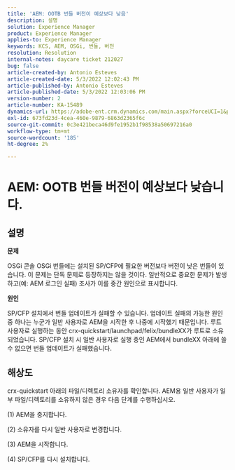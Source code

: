 ```yaml
---
title: 'AEM: OOTB 번들 버전이 예상보다 낮음'
description: 설명
solution: Experience Manager
product: Experience Manager
applies-to: Experience Manager
keywords: KCS, AEM, OSGi, 번들, 버전
resolution: Resolution
internal-notes: daycare ticket 212027
bug: false
article-created-by: Antonio Esteves
article-created-date: 5/3/2022 12:02:43 PM
article-published-by: Antonio Esteves
article-published-date: 5/3/2022 12:03:06 PM
version-number: 2
article-number: KA-15489
dynamics-url: https://adobe-ent.crm.dynamics.com/main.aspx?forceUCI=1&pagetype=entityrecord&etn=knowledgearticle&id=f65f45ef-d8ca-ec11-a7b5-6045bd00db33
exl-id: 673fd23d-4cea-460e-9879-6863d2365f6c
source-git-commit: 0c3e421beca46d9fe1952b1f98538a50697216a0
workflow-type: tm+mt
source-wordcount: '185'
ht-degree: 2%

---
```


# AEM: OOTB 번들 버전이 예상보다 낮습니다.

## 설명


<b>문제</b>

OSGi 콘솔 OSGi 번들에는 설치된 SP/CFP에 필요한 버전보다 버전이 낮은 번들이 있습니다. 이 문제는 단독 문제로 등장하지는 않을 것이다. 일반적으로 중요한 문제가 발생하고(예: AEM 로그인 실패) 조사가 이를 중간 원인으로 표시합니다.



<b>원인</b>

SP/CFP 설치에서 번들 업데이트가 실패할 수 있습니다. 업데이트 실패의 가능한 원인 중 하나는 누군가 일반 사용자로 AEM을 시작한 후 나중에 시작했기 때문입니다. 루트 사용자로 실행하는 동안 crx-quickstart/launchpad/felix/bundleXX가 루트로 소유되었습니다. SP/CFP 설치 시 일반 사용자로 실행 중인 AEM에서 bundleXX 아래에 쓸 수 없으면 번들 업데이트가 실패했습니다.


## 해상도


crx-quickstart 아래의 파일/디렉토리 소유자를 확인합니다. AEM용 일반 사용자가 일부 파일/디렉토리를 소유하지 않은 경우 다음 단계를 수행하십시오.

(1) AEM을 중지합니다.

(2) 소유자를 다시 일반 사용자로 변경합니다.

(3) AEM을 시작합니다.

(4) SP/CFP를 다시 설치합니다.
